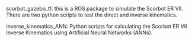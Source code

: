 scorbot_gazebo_tf: this is a ROS package to simulate the Scorbot ER VII. There are two python scripts to test the direct and inverse kinematics.

inverse_kinematics_ANN: Python scripts for calculating the Scorbot ER VII Inverse Kinematics using Artificial Neural Networks (ANNs).
